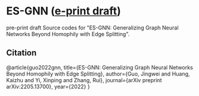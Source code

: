 # ES-GNN ([e-print draft](chrome-extension://oemmndcbldboiebfnladdacbdfmadadm/https://arxiv.org/pdf/2205.13700.pdf))
pre-print draft
Source codes for "ES-GNN: Generalizing Graph Neural Networks Beyond Homophily with Edge Splitting".

## Citation
@article{guo2022gnn,
  title={ES-GNN: Generalizing Graph Neural Networks Beyond Homophily with Edge Splitting},
  author={Guo, Jingwei and Huang, Kaizhu and Yi, Xinping and Zhang, Rui},
  journal={arXiv preprint arXiv:2205.13700},
  year={2022}
}
